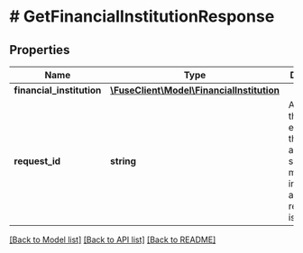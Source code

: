 # # GetFinancialInstitutionResponse

## Properties

Name | Type | Description | Notes
------------ | ------------- | ------------- | -------------
**financial_institution** | [**\FuseClient\Model\FinancialInstitution**](FinancialInstitution.md) |  |
**request_id** | **string** | An identifier that is exclusive to the request and can serve as a means for investigating and resolving issues. |

[[Back to Model list]](../../README.md#models) [[Back to API list]](../../README.md#endpoints) [[Back to README]](../../README.md)
